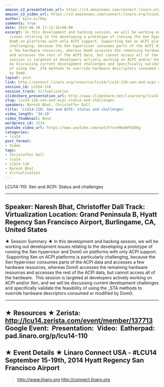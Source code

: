 ```yaml
---
amazon_s3_presentation_url: https://s3.amazonaws.com/connect.linaro.org/hkg15/Videos/09-15-Monday/LCU14-110.pdf
amazon_s3_video_url: https://s3.amazonaws.com/connect.linaro.org/lcu14/videos/09-15-Monday/LCU14-110-+Xen+and+ACPI-+Status+and+challenges.mp4
author: kyle.kirkby
comments: true
date: 2015-06-30 17:11:15+00:00
excerpt: In this development and hacking session, we will be working out development
  issues relating to the developing a prototype of running the Xen hypervisor and
  Dom0 on platforms with only ACPI support. Supporting Xen on ACPI platforms is particularly
  challenging, because the Xen hypervisor consumes parts of the ACPI data and accesses
  a few hardware resources, whereas Dom0 accesses the remaining hardware resources
  and accesses the rest of the ACPI data, but cannot access all of the hardware. This
  session is targeted at developers actively working on ACPI and/or Xen, and we will
  be discussing current development challenges and specifically validate the feasibility
  of using the _STA methods to override hardware descriptors consumed or modified
  by Dom0.
layout: post
link: http://connect.linaro.org/resource/lcu14/lcu14-110-xen-and-acpi-status-and-challenges/
session_id: LCU14-110
session_track: Virtualization
slideshare_presentation_url: http://www.slideshare.net/linaroorg/lcu14-110-xen-acpi-status-challenges
slug: lcu14-110-xen-and-acpi-status-and-challenges
speakers: Naresh Bhat, Christoffer Dall
title: 'LCU14-110: Xen and ACPI: Status and challenges'
video_length: '34:19'
video_thumbnail: None
wordpress_id: 1514
youtube_video_url: https://www.youtube.com/watch?v=XHmaNFOd08g
categories:
- lcu14
post_format:
- Video
tags:
- Christoffer Dall
- lcu14
- LCU14-110
- Naresh Bhat
- Virtualization
---
```


LCU14-110: Xen and ACPI: Status and challenges

---------------------------------------------------

Speaker: Naresh Bhat, Christoffer Dall
Track: Virtualization
Location: Grand Peninsula B, Hyatt Regency San Francisco Airport, Burlingame, CA, United States
---------------------------------------------------

★ Session Summary ★
In this development and hacking session, we will be working out development issues relating to the developing a prototype of running the Xen hypervisor and Dom0 on platforms with only ACPI support.  Supporting Xen on ACPI platforms is particularly challenging, because the Xen hypervisor consumes parts of the ACPI data and accesses a few hardware resources, whereas Dom0 accesses the remaining hardware resources and accesses the rest of the ACPI data, but cannot access all of the hardware.  This session is targeted at developers actively working on ACPI and/or Xen, and we will be discussing current development challenges and specifically validate the feasibility of using the _STA methods to override hardware descriptors consumed or modified by Dom0.

---------------------------------------------------

★ Resources ★
Zerista: http://lcu14.zerista.com/event/member/137713
Google Event: 
Presentation: 
Video: 
Eatherpad: pad.linaro.org/p/lcu14-110
---------------------------------------------------

★ Event Details ★
Linaro Connect USA - #LCU14
September 15-19th, 2014
Hyatt Regency San Francisco Airport
---------------------------------------------------

> http://www.linaro.org
> http://connect.linaro.org
